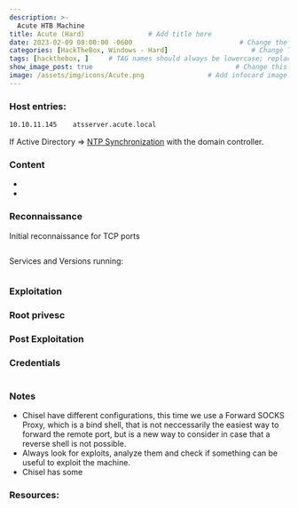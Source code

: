 ```yaml
---
description: >-
  Acute HTB Machine
title: Acute (Hard)                # Add title here
date: 2023-02-09 08:00:00 -0600                           # Change the date to match completion date
categories: [HackTheBox, Windows - Hard]                     # Change Templates to Writeup
tags: [hackthebox, ]     # TAG names should always be lowercase; replace template with writeup, and add relevant tags
show_image_post: true                                    # Change this to true
image: /assets/img/icons/Acute.png                # Add infocard image here for post preview image
---
```

### Host entries:
```bash
10.10.11.145    atsserver.acute.local
```
If Active Directory => [NTP Synchronization](https://shuciran.github.io/posts/NTP-Synchronization/) with the domain controller.

### Content

- 
- 

### Reconnaissance

Initial reconnaissance for TCP ports
```bash

```
Services and Versions running:
```bash

```


### Exploitation


### Root privesc

### Post Exploitation

### Credentials

```bash

```

### Notes

-   Chisel have different configurations, this time we use a Forward SOCKS Proxy, which is a bind shell, that is not neccessarily the easiest way to forward the remote port, but is a new way to consider in case that a reverse shell is not possible.
-   Always look for exploits, analyze them and check if something can be useful to exploit the machine.
-   Chisel has some

### Resources:



